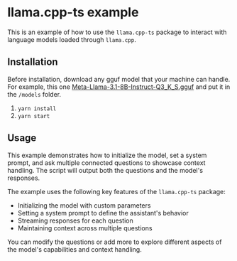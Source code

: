 # llama.cpp-ts example

This is an example of how to use the `llama.cpp-ts` package to interact with language models loaded through `llama.cpp`.

## Installation

Before installation, download any gguf model that your machine can handle. For example, this one [Meta-Llama-3.1-8B-Instruct-Q3_K_S.gguf](https://huggingface.co/bullerwins/Meta-Llama-3.1-8B-Instruct-GGUF/resolve/main/Meta-Llama-3.1-8B-Instruct-Q3_K_S.gguf) and put it in the `/models` folder.

1. `yarn install`
2. `yarn start`

## Usage

This example demonstrates how to initialize the model, set a system prompt, and ask multiple connected questions to showcase context handling. The script will output both the questions and the model's responses.

The example uses the following key features of the `llama.cpp-ts` package:

- Initializing the model with custom parameters
- Setting a system prompt to define the assistant's behavior
- Streaming responses for each question
- Maintaining context across multiple questions

You can modify the questions or add more to explore different aspects of the model's capabilities and context handling.
